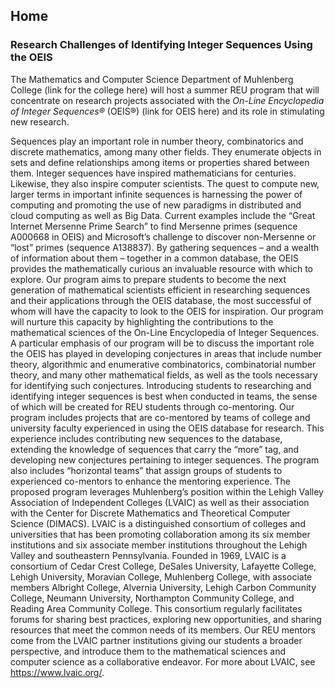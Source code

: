 ## Home

### Research Challenges of Identifying Integer Sequences Using the OEIS

The Mathematics and Computer Science Department of Muhlenberg College (link for the college here) will host a summer REU program that will concentrate on research projects associated with the *On-Line Encyclopedia of Integer Sequences®* (OEIS®) (link for OEIS here) and its role in stimulating new research. 

Sequences play an important role in number theory, combinatorics and discrete mathematics, among many other fields. They enumerate objects in sets and define relationships among items or properties shared between them. Integer sequences have inspired mathematicians for centuries. Likewise, they also inspire computer scientists. The quest to compute new, larger terms in important infinite sequences is harnessing the power of computing and promoting the use of new paradigms in distributed and cloud computing as well as Big Data. Current examples include the “Great Internet Mersenne Prime Search” to find Mersenne primes (sequence A000668 in OEIS) and Microsoft’s challenge to discover non-Mersenne or “lost” primes (sequence A138837). By gathering sequences – and a wealth of information about them – together in a common database, the OEIS provides the mathematically curious an invaluable resource with which to explore.
Our program aims to prepare students to become the next generation of mathematical scientists efficient in researching sequences and their applications through the OEIS database, the most successful of whom will have the capacity to look to the OEIS for inspiration. Our program will nurture this capacity by highlighting the contributions to the mathematical sciences of the On-Line Encyclopedia of Integer Sequences. A particular emphasis of our program will be to discuss the important role the OEIS has played in developing conjectures in areas that include number theory, algorithmic and enumerative combinatorics, combinatorial number theory, and many other mathematical fields, as well as the tools necessary for identifying such conjectures.
Introducing students to researching and identifying integer sequences is best when conducted in teams, the sense of which will be created for REU students through co-mentoring. Our program includes projects that are co-mentored by teams of college and university faculty experienced in using the OEIS database for research. This experience includes contributing new sequences to the database, extending the knowledge of sequences that carry the “more” tag, and developing new conjectures pertaining to integer sequences. The program also includes “horizontal teams” that assign groups of students to experienced co-mentors to enhance the mentoring experience.
The proposed program leverages Muhlenberg’s position within the Lehigh Valley Association of Independent Colleges (LVAIC) as well as their association with the Center for Discrete Mathematics and Theoretical Computer Science (DIMACS). LVAIC is a distinguished consortium of colleges and universities that has been promoting collaboration among its six member institutions and six associate member institutions throughout the Lehigh Valley and southeastern Pennsylvania. Founded in 1969, LVAIC is a consortium of Cedar Crest College, DeSales University, Lafayette College, Lehigh University, Moravian College, Muhlenberg College, with associate members Albright College, Alvernia University, Lehigh Carbon Community College, Neumann University, Northampton Community College, and Reading Area Community College. This consortium regularly facilitates forums for sharing best practices, exploring new opportunities, and sharing resources that meet the common needs of its members. Our REU mentors come from the LVAIC partner institutions giving our students a broader perspective, and introduce them to the mathematical sciences and computer science as a collaborative endeavor. For more about LVAIC, see https://www.lvaic.org/.
